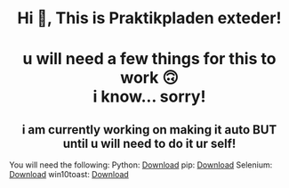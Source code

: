 <h1 align="center">Hi 👋, This is Praktikpladen exteder!</h1>

<h1 align="center"> u will need a few things for this to work 🙃 <br/> i know... sorry!</h1>

<h2 align="center"> i am currently working on making it auto BUT until u will need to do it ur self!  </h2>

You will need the following:
Python: [Download](https://www.python.org/downloads/) 
pip: [Download](https://pypi.org/project/pip/)
Selenium: [Download](https://selenium-python.readthedocs.io/installation.html)
win10toast: [Download](https://pypi.org/project/win10toast/)
